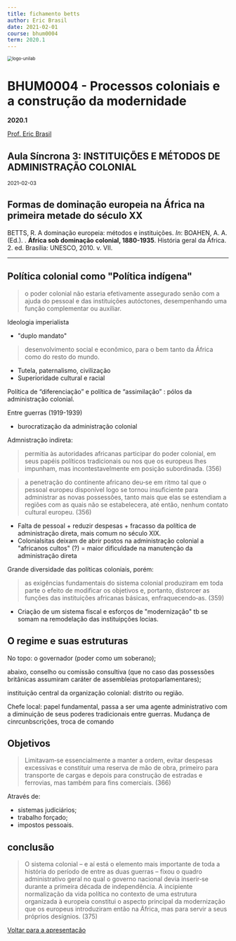 ```yaml
---
title: fichamento betts
author: Eric Brasil
date: 2021-02-01
course: bhum0004
term: 2020.1
---
```


<img src="/home/ebn/Documentos/Github/bhum0004/images/logo-unilab.png" alt="logo-unilab" style="zoom:70%; align: center" />

# BHU**M0004 - Processos coloniais e a construção da modernidade**

**2020.1**

[Prof. Eric Brasil](ericbrasiln.github.io)

## Aula Síncrona 3: INSTITUIÇÕES E MÉTODOS DE ADMINISTRAÇÃO COLONIAL

<small>2021-02-03</small>

## Formas de dominação europeia na África na primeira metade do século XX

BETTS, R. A dominação europeia: métodos e instituições. *In*: BOAHEN, A. A. (Ed.). . **África sob dominação colonial, 1880-1935**. História geral da África. 2. ed. Brasília: UNESCO, 2010. v. VII. 

---

## Política colonial como "Política indígena"

>  o poder colonial não estaria efetivamente
> assegurado senão com a ajuda do pessoal e das instituições autóctones, desempenhando uma função complementar ou auxiliar.

Ideologia imperialista

- "duplo mandato"

>  desenvolvimento social e econômico, para o bem tanto da África como do resto do mundo.

- Tutela, paternalismo, civilização
- Superioridade cultural e racial

Política de “diferenciação” e política de “assimilação” : pólos da administração colonial.

Entre guerras (1919-1939)

- burocratização da administração colonial

Admnistração indireta:

>permitia às autoridades africanas participar do poder colonial, em seus papéis políticos tradicionais ou nos que os europeus lhes impunham, mas incontestavelmente em posição subordinada. (356)



> a penetração do continente africano deu­‐se em ritmo tal que o pessoal europeu
> disponível logo se tornou insuficiente para administrar as novas possessões, tanto
> mais que elas se estendiam a regiões com as quais não se estabelecera, até então,
> nenhum contato cultural europeu. (356)

- Falta de pessoal + reduzir despesas + fracasso da política de administração direta, mais comum no século XIX.
- Colonialsitas deixam de abrir postos na administração colonial a "africanos cultos" (?) = maior dificuldade na manutenção da administração direta

Grande diversidade das políticas coloniais, porém:

>as exigências fundamentais do sistema colonial produziram em toda parte o efeito de
>modificar os objetivos e, portanto, distorcer as funções das instituições africanas
>básicas, enfraquecendo­‐as. (359)

- Criação de um sistema fiscal e esforços de "modernização" tb se somam na remodelação das instituipções locias.

## O regime e suas estruturas

No topo: o governador (poder como um soberano);

abaixo, conselho ou comissão consultiva (que no caso das possessões britânicas assumiram caráter de assembleias protoparlamentares);

instituição central da organização colonial: distrito ou região.

Chefe local: papel fundamental, passa a ser uma agente administrativo com a diminuição de seus poderes tradicionais entre guerras. Mudança de cinrcunbscrições, troca de comando

## Objetivos

>  Limitavam­‐se essencialmente a manter a ordem, evitar despesas excessivas e constituir uma reserva de mão­ de­ obra, primeiro para transporte de cargas e depois para construção de estradas e ferrovias, mas também para fins comerciais. (366)

Através de:

- sistemas judiciários;
- trabalho forçado;
- impostos pessoais.

## conclusão

> O sistema colonial – e aí está o elemento mais importante de toda a história do período de entre as duas guerras – fixou o quadro administrativo geral no qual o governo nacional devia inserir­‐se durante a primeira década de independência. A incipiente normalização da vida política no contexto de uma estrutura organizada à europeia constitui o aspecto principal da modernização que os europeus introduziram então na África, mas para servir a seus próprios desígnios. (375)

[Voltar para a apresentação](ericbrasiln.github.io/bhum0004/#/7)